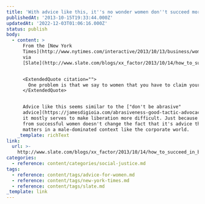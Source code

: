 ```yaml
---
title: 'With advice like this, it''s no wonder women don''t succeed more'
publishedAt: '2013-10-15T19:33:44.000Z'
updatedAt: '2022-12-03T01:06:16.000Z'
status: publish
body:
  - content: >
      From the [New York
      Times](http://www.nytimes.com/interactive/2013/10/13/business/women-corner-office.html?src=me\&ref=general),
      via
      [Slate](http://www.slate.com/blogs/xx_factor/2013/10/14/how_to_succeed_in_business_as_a_woman_female_executives_weigh_in_with_impossible.html):


      <ExtendedQuote citation="">
        One problem is that we say to women that you have to claim your voice. Don't make statements that sound like questions. Don't be afraid to speak up. Own the room. Speak with confidence. But to the extent that doesn't come naturally, women, in an effort to do precisely what they've been told, sometimes will over-occupy the space ... We give really mixed messages, and we don't teach women exactly how to do that because it's not very graceful when somebody's trying to claim a room in a meeting.
      </ExtendedQuote>


      Advice like this seems similar to the ["don't be abrasive"
      advice](https://jamesdigioia.com/abrasiveness-good-tactic-advocacy-well-thats-really-point/);
      it mostly serves to make liberation more difficult. Just because it comes
      from successful women doesn't change the fact that it's advice that's only
      matters in a male-dominated context like the corporate world.
    _template: richText
link:
  url: >-
    http://www.slate.com/blogs/xx_factor/2013/10/14/how_to_succeed_in_business_as_a_woman_female_executives_weigh_in_with_impossible.html
categories:
  - reference: content/categories/social-justice.md
tags:
  - reference: content/tags/advice-for-women.md
  - reference: content/tags/new-york-times.md
  - reference: content/tags/slate.md
_template: link
---
```



